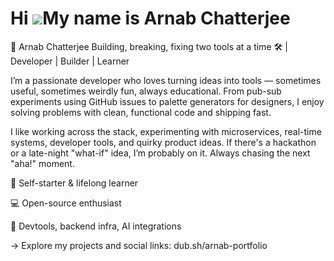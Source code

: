 Hi ![](https://user-images.githubusercontent.com/18350557/176309783-0785949b-9127-417c-8b55-ab5a4333674e.gif)My name is Arnab Chatterjee
========================================================================================================================================

🚀 Arnab Chatterjee
Building, breaking, fixing two tools at a time 🛠️ | Developer | Builder | Learner

I’m a passionate developer who loves turning ideas into tools — sometimes useful, sometimes weirdly fun, always educational. From pub-sub experiments using GitHub issues to palette generators for designers, I enjoy solving problems with clean, functional code and shipping fast.

I like working across the stack, experimenting with microservices, real-time systems, developer tools, and quirky product ideas. If there's a hackathon or a late-night "what-if" idea, I’m probably on it. Always chasing the next "aha!" moment.

🧠 Self-starter & lifelong learner

💻 Open-source enthusiast

🔧 Devtools, backend infra, AI integrations

→ Explore my projects and social links: dub.sh/arnab-portfolio
